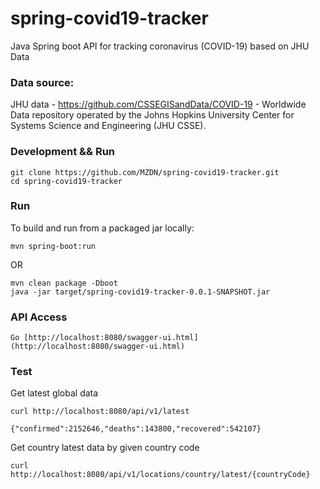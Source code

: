 # spring-covid19-tracker
Java Spring boot API for tracking coronavirus (COVID-19) based on JHU Data

### Data source:

JHU data - https://github.com/CSSEGISandData/COVID-19 - Worldwide Data repository operated by the Johns Hopkins University Center for Systems Science and Engineering (JHU CSSE). 

### Development && Run
```
git clone https://github.com/MZDN/spring-covid19-tracker.git
cd spring-covid19-tracker
```
### Run
To build and run from a packaged jar locally:

```
mvn spring-boot:run
```

OR

```
mvn clean package -Dboot
java -jar target/spring-covid19-tracker-0.0.1-SNAPSHOT.jar
```


### API Access
```
Go [http://localhost:8080/swagger-ui.html](http://localhost:8080/swagger-ui.html)
```

### Test

Get latest global data
```
curl http://localhost:8080/api/v1/latest

{"confirmed":2152646,"deaths":143800,"recovered":542107}
```
Get country latest data by given country code

```
curl http://localhost:8080/api/v1/locations/country/latest/{countryCode}
```

